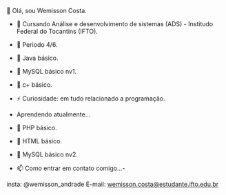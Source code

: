 👋 Olá, sou Wemisson Costa.

- 🌱 Cursando Análise e desenvolvimento de sistemas (ADS) - Institudo Federal do Tocantins (IFTO).
- 🌱 Periodo 4/6.
- 🌱 Java básico.
- 🌱 MySQL básico nv1.
- 🌱 c+ básico.
- ⚡ Curiosidade: em tudo relacionado a programação.

- Aprendendo atualmente...

- 🌱 PHP básico.
- 🌱 HTML básico.
- 🌱 MySQL básico nv2.

- 📫 Como entrar em contato comigo...-

insta: @wemisson_andrade
E-mail: wemisson.costa@estudante.ifto.edu.br



<!---
Wemissoncosta/Wemissoncosta is a ✨ special ✨ repository because its `README.md` (this file) appears on your GitHub profile.
You can click the Preview link to take a look at your changes.
--->
